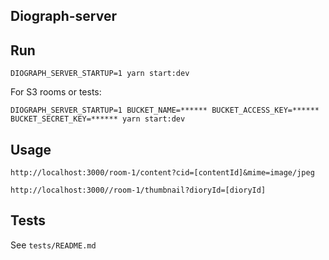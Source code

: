 ## Diograph-server

## Run

```
DIOGRAPH_SERVER_STARTUP=1 yarn start:dev
```

For S3 rooms or tests:

```
DIOGRAPH_SERVER_STARTUP=1 BUCKET_NAME=****** BUCKET_ACCESS_KEY=****** BUCKET_SECRET_KEY=****** yarn start:dev
```

## Usage

```
http://localhost:3000/room-1/content?cid=[contentId]&mime=image/jpeg

http://localhost:3000//room-1/thumbnail?dioryId=[dioryId]
```

## Tests

See `tests/README.md`
